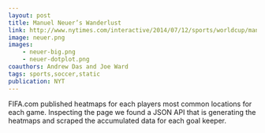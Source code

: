 ```yaml
---
layout: post
title: Manuel Neuer’s Wanderlust
link: http://www.nytimes.com/interactive/2014/07/12/sports/worldcup/manuel-neuer-goalkeeper.html
image: neuer.png
images:
    - neuer-big.png
    - neuer-dotplot.png
coauthors: Andrew Das and Joe Ward
tags: sports,soccer,static
publication: NYT
---
```


FIFA.com published heatmaps for each players most common locations for each game. Inspecting the page we found a JSON API that is generating the heatmaps and scraped the accumulated data for each goal keeper.
